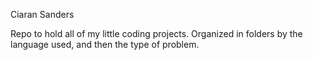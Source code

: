 Ciaran Sanders

Repo to hold all of my little coding projects. Organized in folders by 
the language used, and then the type of problem. 
